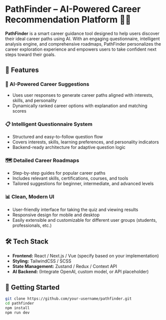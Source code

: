 # PathFinder – AI-Powered Career Recommendation Platform 🎯🤖

**PathFinder** is a smart career guidance tool designed to help users discover their ideal career paths using AI. With an engaging questionnaire, intelligent analysis engine, and comprehensive roadmaps, PathFinder personalizes the career exploration experience and empowers users to take confident next steps toward their goals.

## 🌟 Features

### 🧠 AI-Powered Career Suggestions
- Uses user responses to generate career paths aligned with interests, skills, and personality
- Dynamically ranked career options with explanation and matching scores

### 📋 Intelligent Questionnaire System
- Structured and easy-to-follow question flow
- Covers interests, skills, learning preferences, and personality indicators
- Backend-ready architecture for adaptive question logic

### 🗺️ Detailed Career Roadmaps
- Step-by-step guides for popular career paths
- Includes relevant skills, certifications, courses, and tools
- Tailored suggestions for beginner, intermediate, and advanced levels

### 📊 Clean, Modern UI
- User-friendly interface for taking the quiz and viewing results
- Responsive design for mobile and desktop
- Easily extensible and customizable for different user groups (students, professionals, etc.)

## 🛠 Tech Stack

- **Frontend:** React / Next.js / Vue (specify based on your implementation)
- **Styling:** TailwindCSS / SCSS
- **State Management:** Zustand / Redux / Context API
- **AI Backend:** (Integrate OpenAI, custom model, or API placeholder)

## 🚀 Getting Started

```bash
git clone https://github.com/your-username/pathfinder.git
cd pathfinder
npm install
npm run dev
